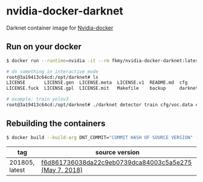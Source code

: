 # nvidia-docker-darknet

Darknet container image for [Nvidia-docker](https://github.com/NVIDIA/nvidia-docker)

## Run on your docker

```sh
$ docker run --runtime=nvidia -it --rm fkmy/nvidia-docker-darknet:latest

# do something in interactive mode
root@3a19413c64cd:/opt/darknet# ls
LICENSE       LICENSE.gen  LICENSE.meta  LICENSE.v1  README.md  cfg      darknet53.conv.74  examples  libdarknet.a   python               yolov3.weights
LICENSE.fuck  LICENSE.gpl  LICENSE.mit   Makefile    backup     darknet  data               include   libdarknet.so  yolov3-tiny.weights

# example: train yolov3
root@3a19413c64cd:/opt/darknet# ./darknet detector train cfg/voc.data cfg/yolov3-voc.cfg darknet53.conv.74
```

## Rebuilding the containers

```sh
$ docker build --build-arg DNT_COMMIT="COMMIT HASH OF SOURCE VERSION" -t fkmy/nvidia-docker-darknet:latest .
```

|      tag       |                                                                source version                                                                 |
| -------------- | --------------------------------------------------------------------------------------------------------------------------------------------- |
| 201805, latest | [f6d861736038da22c9eb0739dca84003c5a5e275 (May 7, 2018)](https://github.com/pjreddie/darknet/commit/f6d861736038da22c9eb0739dca84003c5a5e275) |

